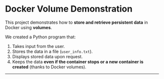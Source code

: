 # Docker Volume Demonstration


This project demonstrates how to **store and retrieve persistent data** in Docker using **volumes**.  

We created a Python program that:
1. Takes input from the user.
2. Stores the data in a file (`user_info.txt`).
3. Displays stored data upon request.
4. Keeps the data **even if the container stops or a new container is created** (thanks to Docker volumes).

---